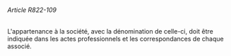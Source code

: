 ###### Article R822-109

L'appartenance à la société, avec la dénomination de celle-ci, doit être indiquée dans les actes professionnels et les correspondances de chaque associé.

